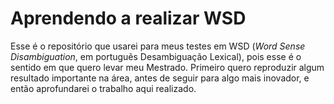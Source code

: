 # Aprendendo a realizar WSD

Esse é o repositório que usarei para meus testes em WSD (_Word Sense Disambiguation_, em portuguẽs Desambiguação Lexical), pois esse é o sentido em que quero levar meu Mestrado. Primeiro quero reproduzir algum resultado importante na área, antes de seguir para algo mais inovador, e então aprofundarei o trabalho aqui realizado.
